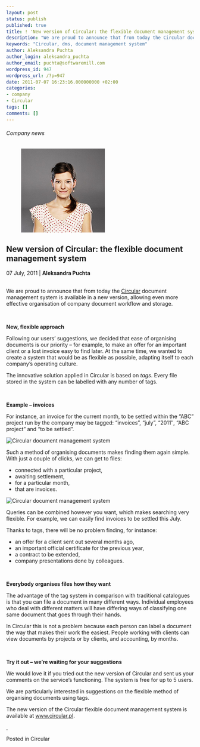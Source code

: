 ```yaml
---
layout: post
status: publish
published: true
title: ! 'New version of Circular: the flexible document management system'
description: "We are proud to announce that from today the Circular document management system is available in a new version."
keywords: "Circular, dms, document management system"
author: Aleksandra Puchta
author_login: aleksandra_puchta
author_email: puchta@softwaremill.com
wordpress_id: 947
wordpress_url: /?p=947
date: 2011-07-07 16:23:16.000000000 +02:00
categories:
- company
- Circular
tags: []
comments: []
---
```


<h6>Company news</h6>
<div class="post-header clearfix">
<figure><div class="image"><img src="/img/members/puchta.jpg" alt="Aleksandra Puchta"></div></figure><div class="title">
<h2 class="font-dark-blue font-normal">New version of Circular: the flexible document management system</h2>07 July, 2011 | <b>Aleksandra Puchta</b><br><br>
</div>
</div>
<div class="post-rows"><div class="text">
<p id="Postyarchiwalne-NewversionofCircular:theflexibledocumentmanagementsystem">We are proud to announce that from today the <a href="https://www.circular.pl/" rel="nofollow">Circular</a> document management system is available in a new version, allowing even more effective organisation of company document workflow and storage.</p>
<p> </p>
<p><strong>New, flexible approach</strong></p>
<p>Following our users’ suggestions, we decided that ease of organising documents is our priority – for example, to make an offer for an important client or a lost invoice easy to find later. At the same time, we wanted to create a system that would be as flexible as possible, adapting itself to each company’s operating culture.</p>
<p>The innovative solution applied in Circular is based on <em>tags</em>. Every file stored in the system can be labelled with any number of tags.</p>
<p> </p>
<p><strong>Example – invoices</strong> </p>
<p>For instance, an invoice for the current month, to be settled within the “ABC” project run by the company may be tagged: “invoices”, “july”, “2011″, “ABC project” and “to be settled”.</p>
<p><img title="Circular document management system" alt="Circular document management system" src="https://kiwi.softwaremill.com/download/attachments/24412402/image2013-7-1%2012%3A51%3A21.png?version=1&amp;modificationDate=1372762242615&amp;api=v2" width="704" height="370" data-image-src="/download/attachments/24412402/image2013-7-1%2012%3A51%3A21.png?version=1&amp;modificationDate=1372762242615&amp;api=v2"></p>
<p>Such a method of organising documents makes finding them again simple. With just a couple of clicks, we can get to files:</p>
<ul>
<li>connected with a particular project,</li>
<li>awaiting settlement,</li>
<li>for a particular month,</li>
<li>that are invoices.</li>
</ul>
<p><img title="Circular document management system" alt="Circular document management system" src="https://kiwi.softwaremill.com/download/attachments/24412402/image2013-7-1%2012%3A51%3A46.png?version=1&amp;modificationDate=1372762267015&amp;api=v2" width="704" height="268" data-image-src="/download/attachments/24412402/image2013-7-1%2012%3A51%3A46.png?version=1&amp;modificationDate=1372762267015&amp;api=v2"></p>
<p>Queries can be combined however you want, which makes searching very flexible. For example, we can easily find invoices to be settled this July.</p>
<p>Thanks to tags, there will be no problem finding, for instance:</p>
<ul>
<li>an offer for a client sent out several months ago,</li>
<li>an important official certificate for the previous year,</li>
<li>a contract to be extended,</li>
<li>company presentations done by colleagues.</li>
</ul>
<p> </p>
<p><strong>Everybody organises files how they want</strong></p>
<p>The advantage of the tag system in comparison with traditional catalogues is that you can file a document in many different ways. Individual employees who deal with different matters will have differing ways of classifying one same document that goes through their hands.</p>
<p>In Circular this is not a problem because each person can label a document the way that makes their work the easiest. People working with clients can view documents by projects or by clients, and accounting, by months.</p>
<p> </p>
<p><strong>Try it out – we’re waiting for your suggestions</strong></p>
<p>We would love it if you tried out the new version of Circular and sent us your comments on the service’s functioning. The system is free for up to 5 users.</p>
<p>We are particularly interested in suggestions on the flexible method of organising documents using tags.</p>
<p>The new version of the Circular flexible document management system is available at <a href="https://www.circular.pl/" rel="nofollow">www.circular.pl</a>.</p>
<p><em><a href="http://agilebyexample.com/" rel="nofollow"> </a></em></p>
</div></div>
<div class="post-footer">Posted in Circular</div>
